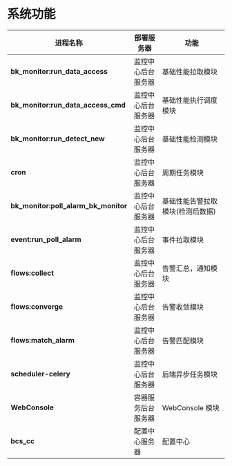 # 系统功能

| **进程名称**                          | **部署服务器**    | **功能**                      |
|--------------------------------------|------------------|--------------------------------|
| **bk_monitor:run_data_access**       | 监控中心后台服务器 | 基础性能拉取模块                |
| **bk_monitor:run_data_access_cmd**   | 监控中心后台服务器 | 基础性能执行调度模块            |
| **bk_monitor:run_detect_new**        | 监控中心后台服务器 | 基础性能检测模块                |
| **cron**                             | 监控中心后台服务器 | 周期任务模块                   |
| **bk_monitor:poll_alarm_bk_monitor** | 监控中心后台服务器 | 基础性能告警拉取模块(检测后数据) |
| **event:run_poll_alarm**             | 监控中心后台服务器 | 事件拉取模块                   |
| **flows:collect**                    | 监控中心后台服务器 | 告警汇总，通知模块              |
| **flows:converge**                   | 监控中心后台服务器 | 告警收敛模块                   |
| **flows:match_alarm**                | 监控中心后台服务器 | 告警匹配模块                   |
| **scheduler-celery**                 | 监控中心后台服务器 | 后端异步任务模块               |
| **WebConsole**                       | 容器服务后台服务器 | WebConsole 模块               |
| **bcs_cc**                           | 配置中心服务器     | 配置中心                      |
